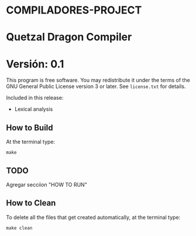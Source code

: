 # COMPILADORES-PROJECT

# Quetzal Dragon Compiler
# Versión: 0.1

This program is free software. You may redistribute it under the terms of the GNU General Public License version 3 or later. See `license.txt` for details.

Included in this release:

* Lexical analysis

## How to Build

At the terminal type:

    make

## TODO
Agregar secciíon "HOW TO RUN"


## How to Clean

To delete all the files that get created automatically, at the terminal type:

    make clean
